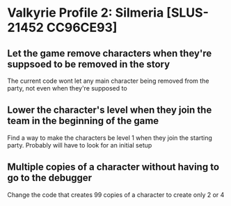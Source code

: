 # Valkyrie Profile 2: Silmeria [SLUS-21452 CC96CE93]

## Let the game remove characters when they're suppsoed to be removed in the story

The current code wont let any main character being removed from the party, not even when they're supposed to

## Lower the character's level when they join the team in the beginning of the game

Find a way to make the characters be level 1 when they join the starting party. Probably will have to look for an initial setup

## Multiple copies of a character without having to go to the debugger

Change the code that creates 99 copies of a character to create only 2 or 4
